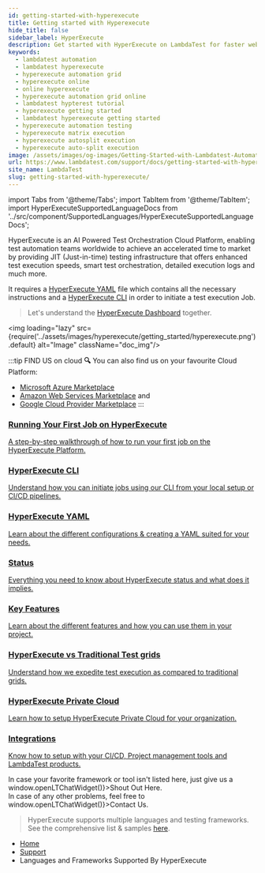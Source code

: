 ```yaml
---
id: getting-started-with-hyperexecute
title: Getting started with Hyperexecute
hide_title: false
sidebar_label: HyperExecute 
description: Get started with HyperExecute on LambdaTest for faster web automation tests using Matrix and Auto-Split strategies. Test with Selenium languages at high speeds.
keywords:
  - lambdatest automation
  - lambdatest hyperexecute
  - hyperexecute automation grid
  - hyperexecute online
  - online hyperexecute
  - hyperexecute automation grid online
  - lambdatest hypterest tutorial
  - hyperexecute getting started
  - lambdatest hyperexecute getting started
  - hyperexecute automation testing
  - hyperexecute matrix execution
  - hyperexecute autosplit execution
  - hyperexecute auto-split execution
image: /assets/images/og-images/Getting-Started-with-Lambdatest-Automation.jpg
url: https://www.lambdatest.com/support/docs/getting-started-with-hyperexecute
site_name: LambdaTest
slug: getting-started-with-hyperexecute/
---
```


import Tabs from '@theme/Tabs';
import TabItem from '@theme/TabItem';
import HyperExecuteSupportedLanguageDocs from '../src/component/SupportedLanguages/HyperExecuteSupportedLanguageDocs';

<script type="application/ld+json"
      dangerouslySetInnerHTML={{ __html: JSON.stringify({
       "@context": "https://schema.org",
        "@type": "BreadcrumbList",
        "itemListElement": [{
          "@type": "ListItem",
          "position": 1,
          "name": "Home",
          "item": "https://www.lambdatest.com"
        },{
          "@type": "ListItem",
          "position": 2,
          "name": "Support",
          "item": "https://www.lambdatest.com/support/docs/"
        },{
          "@type": "ListItem",
          "position": 3,
          "name": "Getting Started With HyperExecute on LambdaTest",
          "item": "https://www.lambdatest.com/support/docs/getting-started-with-hyperexecute"
        }]
      })
    }}
></script>
HyperExecute is an AI Powered Test Orchestration Cloud Platform, enabling test automation teams worldwide to achieve an accelerated time to market by providing JIT (Just-in-time) testing infrastructure that offers enhanced test execution speeds, smart test orchestration, detailed execution logs and much more.

It requires a [HyperExecute YAML](/support/docs/deep-dive-into-hyperexecute-yaml/) file which contains all the necessary instructions and a [HyperExecute CLI](/support/docs/hyperexecute-cli-run-tests-on-hyperexecute-grid/) in order to initiate a test execution Job.

> Let's understand the [HyperExecute Dashboard](/support/docs/hyperexecute-guided-walkthrough/) together.

<img loading="lazy" src={require('../assets/images/hyperexecute/getting_started/hyperexecute.png').default} alt="Image"  className="doc_img"/>

:::tip  FIND US on cloud **🔍**
You can also find us on your favourite Cloud Platform:
- [Microsoft Azure Marketplace](https://azuremarketplace.microsoft.com/en-us/marketplace/apps/lambdatestinc1584019832435.hyper_execute?exp=ubp8&tab=Overview)
- [Amazon Web Services Marketplace](https://aws.amazon.com/marketplace/pp/prodview-35cneaxfou2eq) and
- [Google Cloud Provider Marketplace](https://console.cloud.google.com/marketplace/product/hyperexecute-privatecloud/lambdatest?pli=1)
:::

<div className="support_main">
  <a href="/support/docs/hyperexecute-running-your-first-job/">
    <div className="support_inners">
      <h3>Running Your First Job on HyperExecute</h3>
      <p>A step-by-step walkthrough of how to run your first job on the HyperExecute Platform.</p>
    </div>
  </a>
   <a href="/support/docs/hyperexecute-cli-run-tests-on-hyperexecute-grid/">
    <div className="support_inners"> 
      <h3>HyperExecute CLI</h3>
      <p>Understand how you can initiate jobs using our CLI from your local setup or CI/CD pipelines.</p>
    </div>
  </a>
   <a href="/support/docs/deep-dive-into-hyperexecute-yaml/">
    <div className="support_inners">
      <h3>HyperExecute YAML</h3>
      <p>Learn about the different configurations & creating a YAML suited for your needs.</p>
    </div>
  </a>
  <a href="/support/docs/hyperexecute-status/">
    <div className="support_inners">
      <h3>Status</h3>
      <p>Everything you need to know about HyperExecute status and what does it implies.</p>
    </div>
  </a>
  <a href="/support/docs/key-features-of-hyperexecute/">
    <div className="support_inners">
      <h3>Key Features</h3>
      <p>Learn about the different features and how you can use them in your project.</p>
    </div>
  </a>
  <a href="/support/docs/hyperexecute-vs-traditional-test-grids/">
    <div className="support_inners">
      <h3>HyperExecute vs Traditional Test grids</h3>
      <p>Understand how we expedite test execution as compared to traditional grids.</p>
    </div>
  </a>
  <a href="/support/docs/hyperexecute-private-cloud-setup/">
    <div className="support_inners">
      <h3>HyperExecute Private Cloud</h3>
      <p>Learn how to setup HyperExecute Private Cloud for your organization.</p>
    </div>
  </a>
  <a href="/support/docs/integration-with-hyperexecute/">
    <div className="support_inners">
      <h3>Integrations</h3>
      <p>Know how to setup with your CI/CD, Project management tools and LambdaTest products.</p>
    </div>
  </a>
</div>

<!-- Here are all the languages and frameworks supported by HyperExecute. -->

<HyperExecuteSupportedLanguageDocs />

<div className="lt-framework-list-footer">
    <p>In case your favorite framework or tool isn't listed here, just give us a <span className="doc__lt" onClick={() => window.openLTChatWidget()}>Shout Out Here</span>.
    <br/>In case of any other problems, feel free to <span className="doc__lt" onClick={() => window.openLTChatWidget()}>Contact Us</span>.</p>
  </div>

> HyperExecute supports multiple languages and testing frameworks. See the comprehensive list & samples [here](/support/docs/hyperexecute-supported-languages-and-frameworks/).

<nav aria-label="breadcrumbs">
  <ul className="breadcrumbs">
    <li className="breadcrumbs__item">
      <a className="breadcrumbs__link" target="_self" href="https://www.lambdatest.com">
        Home
      </a>
    </li>
    <li className="breadcrumbs__item">
      <a className="breadcrumbs__link" target="_self" href="https://www.lambdatest.com/support/docs/">
        Support
      </a>
    </li>
    <li className="breadcrumbs__item breadcrumbs__item--active">
      <span className="breadcrumbs__link">
       Languages and Frameworks Supported By HyperExecute
      </span>
    </li>
  </ul>
</nav>

